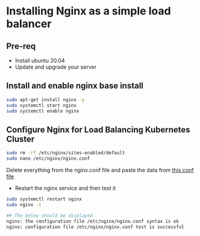 # Installing Nginx as a simple load balancer

## Pre-req

- Install ubuntu 20.04
- Update and upgrade your server

## Install and enable nginx base install

```bash
sudo apt-get install nginx -y
sudo systemctl start nginx
sudo systemctl enable nginx
```

## Configure Nginx for Load Balancing Kubernetes Cluster

```bash
sudo rm -rf /etc/nginx/sites-enabled/default
sudo nano /etc/nginx/nginx.conf
```

Delete everything from the nginx.conf file and paste the data from [this conf file](../configurationFiles/nginx.rancher-k3s-only.conf)

- Restart the nginx service and then test it
```bash
sudo systemctl restart nginx
sudo nginx -t

## The below should be displayed
nginx: the configuration file /etc/nginx/nginx.conf syntax is ok
nginx: configuration file /etc/nginx/nginx.conf test is successful
```
